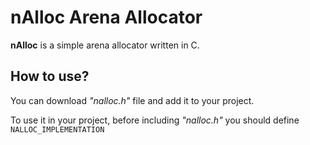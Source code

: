 # nAlloc Arena Allocator
__nAlloc__ is a simple arena allocator written in C.

## How to use?
You can download _"nalloc.h"_ file and add it to your project.

To use it in your project, before including _"nalloc.h"_ you should define ```NALLOC_IMPLEMENTATION```
